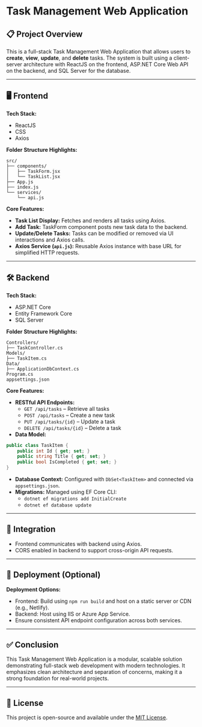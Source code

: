 # Task Management Web Application

## 📋 Project Overview

This is a full-stack Task Management Web Application that allows users to **create**, **view**, **update**, and **delete** tasks. The system is built using a client-server architecture with ReactJS on the frontend, ASP.NET Core Web API on the backend, and SQL Server for the database.

---

## 🖥️ Frontend

**Tech Stack:**
- ReactJS
- CSS
- Axios

**Folder Structure Highlights:**
```
src/
├── components/
│   ├── TaskForm.jsx
│   └── TaskList.jsx
├── App.js
├── index.js
└── services/
    └── api.js
```

**Core Features:**
- **Task List Display:** Fetches and renders all tasks using Axios.
- **Add Task:** TaskForm component posts new task data to the backend.
- **Update/Delete Tasks:** Tasks can be modified or removed via UI interactions and Axios calls.
- **Axios Service (`api.js`):** Reusable Axios instance with base URL for simplified HTTP requests.

---

## 🛠️ Backend

**Tech Stack:**
- ASP.NET Core
- Entity Framework Core
- SQL Server

**Folder Structure Highlights:**
```
Controllers/
├── TaskController.cs
Models/
├── TaskItem.cs
Data/
├── ApplicationDbContext.cs
Program.cs
appsettings.json
```

**Core Features:**
- **RESTful API Endpoints:**
  - `GET /api/tasks` – Retrieve all tasks
  - `POST /api/tasks` – Create a new task
  - `PUT /api/tasks/{id}` – Update a task
  - `DELETE /api/tasks/{id}` – Delete a task
- **Data Model:**
```csharp
public class TaskItem {
    public int Id { get; set; }
    public string Title { get; set; }
    public bool IsCompleted { get; set; }
}
```
- **Database Context:** Configured with `DbSet<TaskItem>` and connected via `appsettings.json`.
- **Migrations:** Managed using EF Core CLI:
  - `dotnet ef migrations add InitialCreate`
  - `dotnet ef database update`

---

## 🔗 Integration

- Frontend communicates with backend using Axios.
- CORS enabled in backend to support cross-origin API requests.

---

## 🚀 Deployment (Optional)

**Deployment Options:**
- Frontend: Build using `npm run build` and host on a static server or CDN (e.g., Netlify).
- Backend: Host using IIS or Azure App Service.
- Ensure consistent API endpoint configuration across both services.

---

## ✅ Conclusion

This Task Management Web Application is a modular, scalable solution demonstrating full-stack web development with modern technologies. It emphasizes clean architecture and separation of concerns, making it a strong foundation for real-world projects.

---

## 📄 License

This project is open-source and available under the [MIT License](LICENSE).
